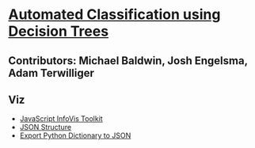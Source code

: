 # [Automated Classification using Decision Trees](http://www.cis.gvsu.edu/~wolffe/courses/cs678/projects/project3.pdf)

## Contributors: Michael Baldwin, Josh Engelsma, Adam Terwilliger

## Viz
- [JavaScript InfoVis Toolkit](http://philogb.github.io/jit/index.html)
- [JSON Structure](http://stackoverflow.com/questions/14484613/load-local-json-file-into-variable)
- [Export Python Dictionary to JSON](http://stackoverflow.com/questions/12309269/how-do-i-write-json-data-to-a-file-in-python)
